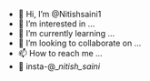 - 👋 Hi, I’m @Nitishsaini1
- 👀 I’m interested in ...
- 🌱 I’m currently learning ...
- 💞️ I’m looking to collaborate on ...
- 📫 How to reach me ... 
- 🚀 insta-@__nitish_saini_

<!---
Nitishsaini1/Nitishsaini1 is a ✨ special ✨ repository because its `README.md` (this file) appears on your GitHub profile.
You can click the Preview link to take a look at your changes.
--->

